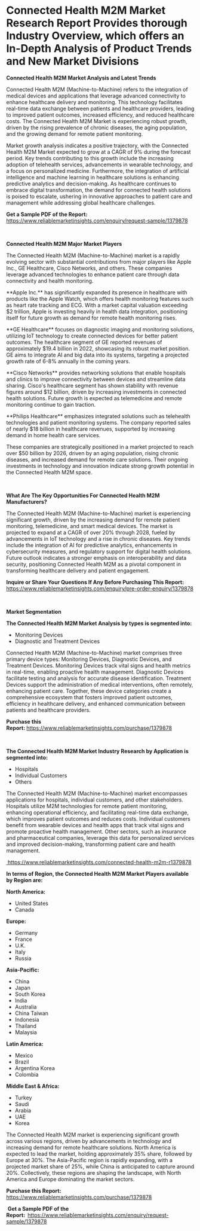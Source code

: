 <p><h1>Connected Health M2M Market Research Report Provides thorough Industry Overview, which offers an In-Depth Analysis of Product Trends and New Market Divisions</h1></p><p><strong>Connected Health M2M Market Analysis and Latest Trends</strong></p>
<p><p>Connected Health M2M (Machine-to-Machine) refers to the integration of medical devices and applications that leverage advanced connectivity to enhance healthcare delivery and monitoring. This technology facilitates real-time data exchange between patients and healthcare providers, leading to improved patient outcomes, increased efficiency, and reduced healthcare costs. The Connected Health M2M Market is experiencing robust growth, driven by the rising prevalence of chronic diseases, the aging population, and the growing demand for remote patient monitoring.</p><p>Market growth analysis indicates a positive trajectory, with the Connected Health M2M Market expected to grow at a CAGR of 9% during the forecast period. Key trends contributing to this growth include the increasing adoption of telehealth services, advancements in wearable technology, and a focus on personalized medicine. Furthermore, the integration of artificial intelligence and machine learning in healthcare solutions is enhancing predictive analytics and decision-making. As healthcare continues to embrace digital transformation, the demand for connected health solutions is poised to escalate, ushering in innovative approaches to patient care and management while addressing global healthcare challenges.</p></p>
<p><strong>Get a Sample PDF of the Report:&nbsp;</strong> <a href="https://www.reliablemarketinsights.com/enquiry/request-sample/1379878?utm_campaign=3314&utm_medium=2&utm_source=Github&utm_content=ia&utm_term=13042025&utm_id=connected-health-m2m">https://www.reliablemarketinsights.com/enquiry/request-sample/1379878</a></p>
<p>&nbsp;</p>
<p><strong>Connected Health M2M Major Market Players</strong></p>
<p><p>The Connected Health M2M (Machine-to-Machine) market is a rapidly evolving sector with substantial contributions from major players like Apple Inc., GE Healthcare, Cisco Networks, and others. These companies leverage advanced technologies to enhance patient care through data connectivity and health monitoring.</p><p>**Apple Inc.** has significantly expanded its presence in healthcare with products like the Apple Watch, which offers health monitoring features such as heart rate tracking and ECG. With a market capital valuation exceeding $2 trillion, Apple is investing heavily in health data integration, positioning itself for future growth as demand for remote health monitoring rises.</p><p>**GE Healthcare** focuses on diagnostic imaging and monitoring solutions, utilizing IoT technology to create connected devices for better patient outcomes. The healthcare segment of GE reported revenues of approximately $19.4 billion in 2022, showcasing its robust market position. GE aims to integrate AI and big data into its systems, targeting a projected growth rate of 6-8% annually in the coming years.</p><p>**Cisco Networks** provides networking solutions that enable hospitals and clinics to improve connectivity between devices and streamline data sharing. Cisco's healthcare segment has shown stability with revenue figures around $12 billion, driven by increasing investments in connected health solutions. Future growth is expected as telemedicine and remote monitoring continue to gain traction.</p><p>**Philips Healthcare** emphasizes integrated solutions such as telehealth technologies and patient monitoring systems. The company reported sales of nearly $18 billion in healthcare revenues, supported by increasing demand in home health care services.</p><p>These companies are strategically positioned in a market projected to reach over $50 billion by 2026, driven by an aging population, rising chronic diseases, and increased demand for remote care solutions. Their ongoing investments in technology and innovation indicate strong growth potential in the Connected Health M2M space.</p></p>
<p>&nbsp;</p>
<p><strong>What Are The Key Opportunities For Connected Health M2M Manufacturers?</strong></p>
<p><p>The Connected Health M2M (Machine-to-Machine) market is experiencing significant growth, driven by the increasing demand for remote patient monitoring, telemedicine, and smart medical devices. The market is projected to expand at a CAGR of over 20% through 2028, fueled by advancements in IoT technology and a rise in chronic diseases. Key trends include the integration of AI for predictive analytics, enhancements in cybersecurity measures, and regulatory support for digital health solutions. Future outlook indicates a stronger emphasis on interoperability and data security, positioning Connected Health M2M as a pivotal component in transforming healthcare delivery and patient engagement.</p></p>
<p><strong>Inquire or Share Your Questions If Any Before Purchasing This Report:</strong> <a href="https://www.reliablemarketinsights.com/enquiry/pre-order-enquiry/1379878?utm_campaign=3314&utm_medium=2&utm_source=Github&utm_content=ia&utm_term=13042025&utm_id=connected-health-m2m">https://www.reliablemarketinsights.com/enquiry/pre-order-enquiry/1379878</a></p>
<p>&nbsp;</p>
<p><strong>Market Segmentation</strong></p>
<p><strong>The Connected Health M2M Market Analysis by types is segmented into:</strong></p>
<p><ul><li>Monitoring Devices</li><li>Diagnostic and Treatment Devices</li></ul></p>
<p><p>Connected Health M2M (Machine-to-Machine) market comprises three primary device types: Monitoring Devices, Diagnostic Devices, and Treatment Devices. Monitoring Devices track vital signs and health metrics in real-time, enabling proactive health management. Diagnostic Devices facilitate testing and analysis for accurate disease identification. Treatment Devices support the administration of medical interventions, often remotely, enhancing patient care. Together, these device categories create a comprehensive ecosystem that fosters improved patient outcomes, efficiency in healthcare delivery, and enhanced communication between patients and healthcare providers.</p></p>
<p><strong>Purchase this Report:&nbsp;</strong><a href="https://www.reliablemarketinsights.com/purchase/1379878?utm_campaign=3314&utm_medium=2&utm_source=Github&utm_content=ia&utm_term=13042025&utm_id=connected-health-m2m">https://www.reliablemarketinsights.com/purchase/1379878</a></p>
<p>&nbsp;</p>
<p><strong>The Connected Health M2M Market Industry Research by Application is segmented into:</strong></p>
<p><ul><li>Hospitals</li><li>Individual Customers</li><li>Others</li></ul></p>
<p><p>The Connected Health M2M (Machine-to-Machine) market encompasses applications for hospitals, individual customers, and other stakeholders. Hospitals utilize M2M technologies for remote patient monitoring, enhancing operational efficiency, and facilitating real-time data exchange, which improves patient outcomes and reduces costs. Individual customers benefit from wearable devices and health apps that track vital signs and promote proactive health management. Other sectors, such as insurance and pharmaceutical companies, leverage this data for personalized services and improved decision-making, transforming patient care and health management.</p></p>
<p><a href="https://www.reliablemarketinsights.com/connected-health-m2m-r1379878?utm_campaign=3314&utm_medium=2&utm_source=Github&utm_content=ia&utm_term=13042025&utm_id=connected-health-m2m">&nbsp;https://www.reliablemarketinsights.com/connected-health-m2m-r1379878</a></p>
<p><strong>In terms of Region, the Connected Health M2M Market Players available by Region are:</strong></p>
<p>
    <p> <strong> North America: </strong>
        <ul>
            <li>United States</li>
            <li>Canada</li>
        </ul>
        </p> 
    <p> <strong> Europe: </strong>
        <ul>
            <li>Germany</li>
            <li>France</li>
            <li>U.K.</li>
            <li>Italy</li>
            <li>Russia</li>
        </ul>
        </p> 
    <p> <strong> Asia-Pacific: </strong>
        <ul>
            <li>China</li>
            <li>Japan</li>
            <li>South Korea</li>
            <li>India</li>
            <li>Australia</li>
            <li>China Taiwan</li>
            <li>Indonesia</li>
            <li>Thailand</li>
            <li>Malaysia</li>
        </ul>
        </p> 
    <p> <strong> Latin America: </strong>
        <ul>
            <li>Mexico</li>
            <li>Brazil</li>
            <li>Argentina Korea</li>
            <li>Colombia</li>
        </ul>
        </p> 
    <p> <strong> Middle East & Africa: </strong>
        <ul>
            <li>Turkey</li>
            <li>Saudi</li>
            <li>Arabia</li>
            <li>UAE</li>
            <li>Korea</li>
        </ul>
    </p>
    </p>
<p><p>The Connected Health M2M market is experiencing significant growth across various regions, driven by advancements in technology and increasing demand for remote healthcare solutions. North America is expected to lead the market, holding approximately 35% share, followed by Europe at 30%. The Asia-Pacific region is rapidly expanding, with a projected market share of 25%, while China is anticipated to capture around 20%. Collectively, these regions are shaping the landscape, with North America and Europe dominating the market sectors.</p></p>
<p><strong>Purchase this Report: </strong><a href="https://www.reliablemarketinsights.com/purchase/1379878?utm_campaign=3314&utm_medium=2&utm_source=Github&utm_content=ia&utm_term=13042025&utm_id=connected-health-m2m">https://www.reliablemarketinsights.com/purchase/1379878</a></p>
<p>&nbsp;<strong>Get a Sample PDF of the Report:&nbsp;&nbsp;</strong><a href="https://www.reliablemarketinsights.com/enquiry/request-sample/1379878?utm_campaign=3314&utm_medium=2&utm_source=Github&utm_content=ia&utm_term=13042025&utm_id=connected-health-m2m">https://www.reliablemarketinsights.com/enquiry/request-sample/1379878</a></p>
<p><strong></strong></p>
<p><p></p><p></p><p></p></p>